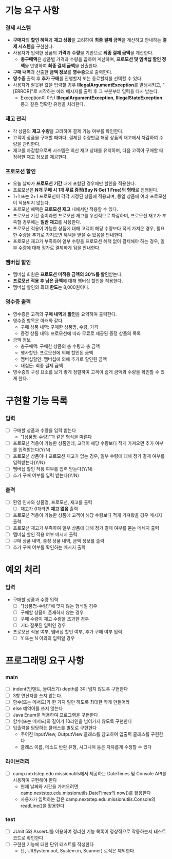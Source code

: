 # 기능 요구 사항

### 결제 시스템

- **구매자**의 **할인 혜택**과 **재고 상황**을 고려하여 **최종 결제 금액**을 계산하고 안내하는 **결제 시스템**을 구현한다.
- 사용자가 입력한 상품의 **가격**과 **수량**을 기반으로 **최종 결제 금액**을 계산한다.
    - **총구매액**은 상품별 가격과 수량을 곱하여 계산하며, **프로모션 및 멤버십 할인 정책**을 반영하여 **최종 결제 금액**을 산출한다.
- **구매 내역**과 산출한 **금액 정보**를 **영수증**으로 출력한다.
- **영수증** 출력 후 **추가 구매**를 진행할지 또는 종료할지를 선택할 수 있다.
- 사용자가 잘못된 값을 입력할 경우 **IllegalArgumentException**를 발생시키고, "[ERROR]"로 시작하는 에러 메시지를 출력 후 그 부분부터 입력을 다시 받는다.
    - Exception이 아닌 **IllegalArgumentException**, **IllegalStateException** 등과 같은 명확한 유형을 처리한다.

### 재고 관리

- 각 상품의 **재고 수량**을 고려하여 결제 가능 여부를 확인한다.
- 고객이 상품을 구매할 때마다, 결제된 수량만큼 해당 상품의 재고에서 차감하여 수량을 관리한다.
- 재고를 차감함으로써 시스템은 최신 재고 상태를 유지하며, 다음 고객이 구매할 때 정확한 재고 정보를 제공한다.

### 프로모션 할인

- 오늘 날짜가 **프로모션 기간** 내에 포함된 경우에만 할인을 적용한다.
- 프로모션은 **N개 구매 시 1개 무료 증정(Buy N Get 1 Free)의 형태**로 진행된다.
- 1+1 또는 2+1 프로모션이 각각 지정된 상품에 적용되며, 동일 상품에 여러 프로모션이 적용되지 않는다.
- 프로모션 혜택은 **프로모션 재고** 내에서만 적용할 수 있다.
- 프로모션 기간 중이라면 프로모션 재고를 우선적으로 차감하며, 프로모션 재고가 부족할 경우에는 **일반 재고**를 사용한다.
- 프로모션 적용이 가능한 상품에 대해 고객이 해당 수량보다 적게 가져온 경우, 필요한 수량을 추가로 가져오면 혜택을 받을 수 있음을 안내한다.
- 프로모션 재고가 부족하여 일부 수량을 프로모션 혜택 없이 결제해야 하는 경우, 일부 수량에 대해 정가로 결제하게 됨을 안내한다.

### 멤버십 할인

- 멤버십 회원은 **프로모션 미적용 금액의 30%를 할인**받는다.
- **프로모션 적용 후 남은 금액**에 대해 멤버십 할인을 적용한다.
- 멤버십 할인의 **최대 한도**는 8,000원이다.

### 영수증 출력

- 영수증은 고객의 **구매 내역**과 **할인**을 요약하여 출력한다.
- 영수증 항목은 아래와 같다.
    - 구매 상품 내역: 구매한 상품명, 수량, 가격
    - 증정 상품 내역: 프로모션에 따라 무료로 제공된 증정 상품의 목록
- 금액 정보
    - 총구매액: 구매한 상품의 총 수량과 총 금액
    - 행사할인: 프로모션에 의해 할인된 금액
    - 멤버십할인: 멤버십에 의해 추가로 할인된 금액
    - 내실돈: 최종 결제 금액
- 영수증의 구성 요소를 보기 좋게 정렬하여 고객이 쉽게 금액과 수량을 확인할 수 있게 한다.

# 구현할 기능 목록

### 입력

- [ ] 구매할 상품과 수량을 입력 받는다
    - "[상품명-수량]"과 같은 형식을 따른다
- [ ] 프로모션 적용이 가능한 상품인데, 고객이 해당 수량보다 적게 가져오면 추가 여부를 입력받는다(Y/N)
- [ ] 프로모션 상품이나 프로모션 재고가 없는 경우, 일부 수량에 대해 정가 결제 여부를 입력받는다(Y/N)
- [ ] 멤버십 할인 적용 여부를 입력 받는다(Y/N)
- [ ] 추가 구매 여부를 입력 받는다(Y/N)

### 출력

- [ ] 환영 인사와 상품명, 프로모션, 재고를 출력
    - [ ] 재고가 0개라면 **재고 없음** 출력
- [ ] 프로모션 적용이 가능한 상품에 고객이 해당 수량보다 적게 가져왔을 경우 메시지 출력
- [ ] 프로모션 재고가 부족하여 일부 상품에 대해 정가 결제 여부를 묻는 메세지 출력
- [ ] 멤버십 할인 적용 여부 메시지 출력
- [ ] 구매 상품 내역, 증정 상품 내역, 금액 정보를 출력
- [ ] 추가 구매 여부를 확인하는 메시지 출력

# 예외 처리

### 입력

- 구매할 상품과 수량 입력
    - [ ] "[상품명-수량]"에 맞지 않는 형식일 경우
    - [ ] 구매할 상품이 존재하지 않는 경우
    - [ ] 구매 수량이 재고 수량을 초과한 경우
    - [ ] 기타 잘못된 입력인 경우
- 프로모션 적용 여부, 멤버십 할인 여부, 추가 구매 여부 입력
    - [ ] Y 또는 N 이외의 입력일 경우

# 프로그래밍 요구 사항

### main

- [ ] indent(인덴트, 들여쓰기) depth를 3이 넘지 않도록 구현한다
- [ ] 3항 연산자를 쓰지 않는다.
- [ ] 함수(또는 메서드)가 한 가지 일만 하도록 최대한 작게 만들어라
- [ ] else 예약어를 쓰지 않는다
- [ ] Java Enum을 적용하여 프로그램을 구현한다
- [ ] 함수(또는 메서드)의 길이가 10라인을 넘어가지 않도록 구현한다
- [ ] 입출력을 담당하는 클래스를 별도로 구현한다
    - 주어진 InputView, OutputView 클래스를 참고하여 입출력 클래스를 구현한다
    - 클래스 이름, 메소드 반환 유형, 시그니처 등은 자유롭게 수정할 수 있다

### 라이브러리

- [ ] camp.nextstep.edu.missionutils에서 제공하는 DateTimes 및 Console API를 사용하여 구현해야 한다
    - 현재 날짜와 시간을 가져오려면 camp.nextstep.edu.missionutils.DateTimes의 now()를 활용한다
    - 사용자가 입력하는 값은 camp.nextstep.edu.missionutils.Console의 readLine()을 활용한다

### test

- [ ] JUnit 5와 AssertJ를 이용하여 정리한 기능 목록이 정상적으로 작동하는지 테스트 코드로 확인한다
- [ ] 구현한 기능에 대한 단위 테스트를 작성한다
    - 단, UI(System.out, System.in, Scanner) 로직은 제외한다